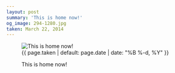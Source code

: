 ```yaml
---
layout: post
summary: 'This is home now!'
og_image: 294-1280.jpg
taken: March 22, 2014
---
```


<figure class="post">
<img alt="This is home now!" sizes="(min-width: 700px) 50vw, calc(100vw - 2rem)" src="{{ site.assets_url }}/294-640.jpg" srcset="{{ site.assets_url }}/294-1280.jpg 1280w, {{ site.assets_url }}/294-960.jpg 960w, {{ site.assets_url }}/294-640.jpg 640w, {{ site.assets_url }}/294-320.jpg 320w"/>
<figcaption>
<time>{{ page.taken | default: page.date | date: "%B %-d, %Y" }}</time>
<p>This is home now!</p>
</figcaption>
</figure>
